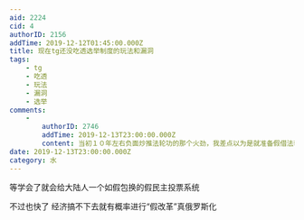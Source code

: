 ```yaml
---
aid: 2224
cid: 4
authorID: 2156
addTime: 2019-12-12T01:45:00.000Z
title: 现在tg还没吃透选举制度的玩法和漏洞
tags:
    - tg
    - 吃透
    - 玩法
    - 漏洞
    - 选举
comments:
    -
        authorID: 2746
        addTime: 2019-12-13T23:00:00.000Z
        content: 当初１０年左右负面炒推法轮功的那个火劲，我差点以为是就准备假借法轮功做内应的出逃阀，帮大陆的明面权阀统治转型成明面财阀暗地财阀统治了
date: 2019-12-13T23:00:00.000Z
category: 水
---
```


等学会了就会给大陆人一个如假包换的假民主投票系统

不过也快了 经济搞不下去就有概率进行“假改革”真俄罗斯化
